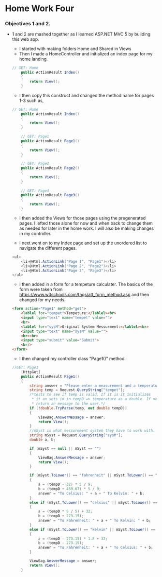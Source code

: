 
# Home Work Four
 
### Objectives 1 and 2.
+ 1 and 2 are mashed together as I learned ASP.NET MVC 5 by building this web app.

	+ I started with making folders Home and Shared in Views
	+ Then I made a HomeController and initialized an index page for my home landing.
	```C#
	// GET: Home
        public ActionResult Index()
        {
            return View();
        }
	```
	+ I then copy this construct and changed the method name for pages 1-3 such as,
	```C#
	// GET: Home
        public ActionResult Index()
        {
            return View();
        }
		
		// GET: Page1
        public ActionResult Page1()
        {
            return View();
        }
		
		// GET: Page2
        public ActionResult Page2()
        {
            return View();
        }
		
		// GET: Page4
        public ActionResult Page3()
        {
            return View();
        }
	```
	+ I then added the Views for those pages using the pregenerated pages.
	I lefted those alone for now and when back to change them as needed for 
	later in the home work. I will also be making changes in my controller.
	
	+ I next went on to my Index page and set up the unordered list to navigate 
	the different pages.
	```C#
	<ul>
		<li>@Html.ActionLink("Page 1", "Page1")</li>
		<li>@Html.ActionLink("Page 2", "Page2")</li>
		<li>@Html.ActionLink("Page 3", "Page3")</li>
	</ul>
	```
	+ I then added in a form for a tempeture calculater. The basics of the form were taken from 
	https://www.w3schools.com/tags/att_form_method.asp and then changed for my needs.
	```html
	<form action="Page1" method="get">
		<lablel for="tempet">Tempeture:</lablel><br>
		<input type="text" name="tempet" value="">
		<br>
		<lablel for="sysM">Original System Messurment:</lablel><br>
		<input type="text" name="sysM" value="">
		<br><br>
		<input type="submit" value="Submit"> 
		<br/>
	</form> 
	```
	+ I then changed my controller class "Page1()" method.
	```c#
	//GET: Page1
        [HttpGet]
        public ActionResult Page1()
        {
            string answer = "Please enter a measurement and a temperature to start";
            string temp = Request.QueryString["tempet"];
            /*tests to see if temp is valid. If it is it initializes 
             * it an sets in in tempD => temperature as a double. If not valid
             * return an message to the user.*/
            if (!double.TryParse(temp, out double tempD))
            {
                ViewBag.AnswerMessage = answer;
                return View();
            }
            //mSyst is what messurement system they have to work with.
            string mSyst = Request.QueryString["sysM"];
            double a, b;

            if (mSyst == null || mSyst == "")
            {
                ViewBag.AnswerMessage = answer;
                return View();
            }

            if (mSyst.ToLower() == "fahrenheit" || mSyst.ToLower() == "f")
            {
                a = (tempD - 32) * 5 / 9;
                b = (tempD + 459.67) * 5 / 9;
                answer = "To Celsius: " + a + " To Kelvin: " + b;
            }
            else if (mSyst.ToLower() == "celsius" || mSyst.ToLower() == "c")
            {
                a = (tempD * 9 / 5) + 32;
                b = (tempD + 273.15);
                answer = "To Fahrenheit: " + a + " To Kelvin: " + b;
            }
            else if (mSyst.ToLower() == "kelvin" || mSyst.ToLower() == "k")
            {
                a = (tempD - 273.15) * 1.8 + 32;
                b = (tempD - 273.15);
                answer = "To Fahrenheit: " + a + " To Celsius: " + b;
            }

            ViewBag.AnswerMessage = answer;
            return View();
        }
	```
	

	
	
	
	
	
